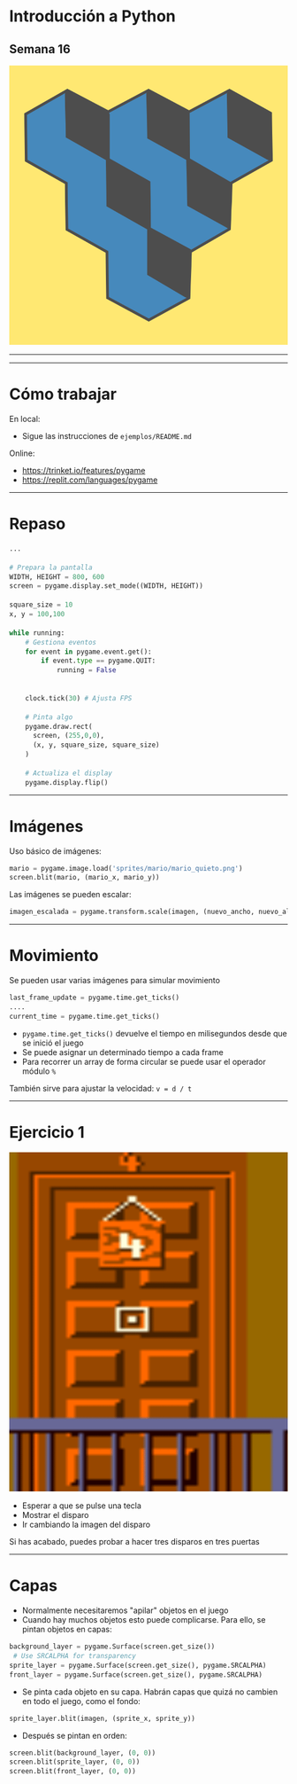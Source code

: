 # Introducción a Python

## Semana 16
<!-- .element style="text-align:center" -->

![alt text](./img/logo2.png) <!-- .element style="margin-left: auto; margin-right: auto; display: block" -->

---

<section data-background-iframe="https://www.youtube.com/embed/Ln0T5bjDuWw?si=u7CGP0xyLahAQloF&amp;start=16">
</section>

---

# Cómo trabajar

En local:
- Sigue las instrucciones de `ejemplos/README.md`

Online:
- https://trinket.io/features/pygame
- https://replit.com/languages/pygame

---

# Repaso

```python
...

# Prepara la pantalla
WIDTH, HEIGHT = 800, 600
screen = pygame.display.set_mode((WIDTH, HEIGHT))

square_size = 10
x, y = 100,100

while running:
    # Gestiona eventos
    for event in pygame.event.get():
        if event.type == pygame.QUIT:
            running = False


    clock.tick(30) # Ajusta FPS

    # Pinta algo
    pygame.draw.rect(
      screen, (255,0,0),
      (x, y, square_size, square_size)
    )

    # Actualiza el display
    pygame.display.flip()
```
<!-- .element style="font-size: 1.5rem;" -->

---

# Imágenes

Uso básico de imágenes:
```python
mario = pygame.image.load('sprites/mario/mario_quieto.png')
screen.blit(mario, (mario_x, mario_y))
```
<!-- .element style="font-size: 1.5rem;" -->

Las imágenes se pueden escalar:
```python
imagen_escalada = pygame.transform.scale(imagen, (nuevo_ancho, nuevo_alto))
```
<!-- .element style="font-size: 1.5rem;" -->

---

# Movimiento

Se pueden usar varias imágenes para simular movimiento

```python
last_frame_update = pygame.time.get_ticks()
....
current_time = pygame.time.get_ticks()
```
- `pygame.time.get_ticks()` devuelve el tiempo en milisegundos desde que se inició el juego
- Se puede asignar un determinado tiempo a cada frame
- Para recorrer un array de forma circular se puede usar el operador módulo `%`

También sirve para ajustar la velocidad: `v = d / t`

---

# Ejercicio 1

![gif del disparo](./img/disparo.gif) <!-- .element style="margin-left: auto; margin-right: auto; display: block" -->

- Esperar a que se pulse una tecla
- Mostrar el disparo
- Ir cambiando la imagen del disparo

Si has acabado, puedes probar a hacer tres disparos en tres puertas

---

# Capas

- Normalmente necesitaremos "apilar" objetos en el juego
- Cuando hay muchos objetos esto puede complicarse. Para ello, se pintan objetos en capas:

```python
background_layer = pygame.Surface(screen.get_size())
 # Use SRCALPHA for transparency
sprite_layer = pygame.Surface(screen.get_size(), pygame.SRCALPHA)
front_layer = pygame.Surface(screen.get_size(), pygame.SRCALPHA)
```
<!-- .element style="font-size: 1.5rem;" -->

- Se pinta cada objeto en su capa. Habrán capas que quizá no cambien en todo el juego, como el fondo:
```python
sprite_layer.blit(imagen, (sprite_x, sprite_y))
```
<!-- .element style="font-size: 1.5rem;" -->
- Después se pintan en orden:
```python
screen.blit(background_layer, (0, 0))
screen.blit(sprite_layer, (0, 0))
screen.blit(front_layer, (0, 0))
```
<!-- .element style="font-size: 1.5rem;" -->



